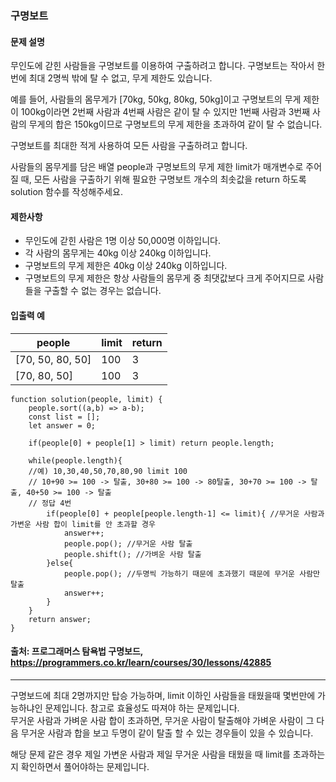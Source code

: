 ### 구명보트

#### 문제 설명
무인도에 갇힌 사람들을 구명보트를 이용하여 구출하려고 합니다. 구명보트는 작아서 한 번에 최대 2명씩 밖에 탈 수 없고, 무게 제한도 있습니다.

예를 들어, 사람들의 몸무게가 [70kg, 50kg, 80kg, 50kg]이고 구명보트의 무게 제한이 100kg이라면 2번째 사람과 4번째 사람은 같이 탈 수 있지만 1번째 사람과 3번째 사람의 무게의 합은 150kg이므로 구명보트의 무게 제한을 초과하여 같이 탈 수 없습니다.

구명보트를 최대한 적게 사용하여 모든 사람을 구출하려고 합니다.

사람들의 몸무게를 담은 배열 people과 구명보트의 무게 제한 limit가 매개변수로 주어질 때, 모든 사람을 구출하기 위해 필요한 구명보트 개수의 최솟값을 return 하도록 solution 함수를 작성해주세요.

#### 제한사항
- 무인도에 갇힌 사람은 1명 이상 50,000명 이하입니다.
- 각 사람의 몸무게는 40kg 이상 240kg 이하입니다.
- 구명보트의 무게 제한은 40kg 이상 240kg 이하입니다.
- 구명보트의 무게 제한은 항상 사람들의 몸무게 중 최댓값보다 크게 주어지므로 사람들을 구출할 수 없는 경우는 없습니다.

#### 입출력 예
|people|limit|return|
|------|-----|-----|
|[70, 50, 80, 50]|100|3|
|[70, 80, 50]|100|3|

```
function solution(people, limit) {
    people.sort((a,b) => a-b);
    const list = [];
    let answer = 0;
    
    if(people[0] + people[1] > limit) return people.length;
    
    while(people.length){
    //예) 10,30,40,50,70,80,90 limit 100
    // 10+90 >= 100 -> 탈출, 30+80 >= 100 -> 80탈출, 30+70 >= 100 -> 탈출, 40+50 >= 100 -> 탈출
    // 정답 4번
        if(people[0] + people[people.length-1] <= limit){ //무거운 사람과 가변운 사람 합이 limit를 안 초과할 경우
            answer++;
            people.pop(); //무거운 사람 탈출
            people.shift(); //가벼운 사람 탈출
        }else{
            people.pop(); //두명씩 가능하기 때문에 초과했기 때문에 무거운 사람만 탈출
            answer++;
        }
    }
    return answer;
}
```

#### 출처: 프로그래머스 탐욕법 구명보드, https://programmers.co.kr/learn/courses/30/lessons/42885
--------------------------------------------------------------------------------------------
구명보드에 최대 2명까지만 탑승 가능하며,  limit 이하인 사람들을 태웠을때 몇번만에 가능하냐인 문제입니다.  참고로 효율성도 따져야 하는 문제입니다.<br>
무거운 사람과 가벼운 사람 합이 초과하면, 무거운 사람이 탈출해야 가벼운 사람이 그 다음 무거운 사람과 합을 보고 두명이 같이 탈출 할 수 있는 경우들이 있을 수 있습니다.

해당 문제 같은 경우 제일 가변운 사람과 제일 무거운 사람을 태웠을 때 limit를 초과하는 지 확인하면서 풀어야하는 문제입니다.
